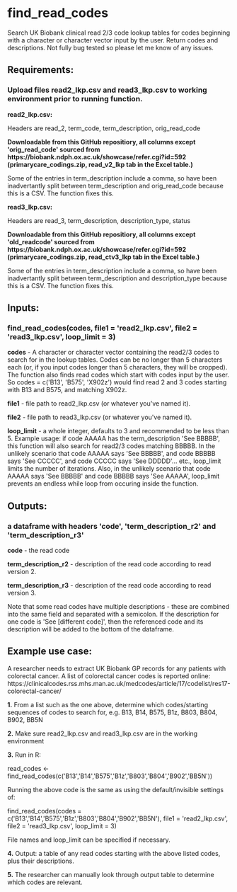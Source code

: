 # find_read_codes
Search UK Biobank clinical read 2/3 code lookup tables for codes beginning with a character or character vector input by the user. Return codes and descriptions. Not fully bug tested so please let me know of any issues.


<h2>Requirements:</h2> <h3>Upload files read2_lkp.csv and read3_lkp.csv to working environment prior to running function.</h3>
<b>read2_lkp.csv:</b></p>
Headers are read_2, term_code, term_description, orig_read_code</p>
<b>Downloadable from this GitHub repositiory, all columns except 'orig_read_code' sourced from https://biobank.ndph.ox.ac.uk/showcase/refer.cgi?id=592 (primarycare_codings.zip, read_v2_lkp tab in the Excel table.)</b></p>
Some of the entries in term_description include a comma, so have been inadvertantly split between term_description and orig_read_code because this is a CSV. The function fixes this.</p>
<b>read3_lkp.csv:</b></p>
Headers are read_3, term_description, description_type, status</p>
<b>Downloadable from this GitHub repositiory, all columns except 'old_readcode' sourced from https://biobank.ndph.ox.ac.uk/showcase/refer.cgi?id=592 (primarycare_codings.zip, read_ctv3_lkp tab in the Excel table.)</b></p>
Some of the entries in term_description include a comma, so have been inadvertantly split between term_description and description_type because this is a CSV. The function fixes this.</p>

<h2>Inputs:</h2> <h3>find_read_codes(codes, file1 = 'read2_lkp.csv', file2 = 'read3_lkp.csv', loop_limit = 3)</h3>
<b>codes</b> - A character or character vector containing the read2/3 codes to search for in the lookup tables. Codes can be no longer than 5 characters each (or, if you input codes longer than 5 characters, they will be cropped). The function also finds read codes which start with codes input by the user. So codes = c('B13', 'B575', 'X902z') would find read 2 and 3 codes starting with B13 and B575, and matching X902z.</p>
<b>file1</b> - file path to read2_lkp.csv (or whatever you've named it).</p>
<b>file2</b> - file path to read3_lkp.csv (or whatever you've named it).</p>
<b>loop_limit</b> - a whole integer, defaults to 3 and recommended to be less than 5. Example usage: if code AAAAA has the term_description 'See BBBBB', this function will also search for read2/3 codes matching BBBBB. In the unlikely scenario that code AAAAA says 'See BBBBB', and code BBBBB says 'See CCCCC', and code CCCCC says 'See DDDDD'... etc., loop_limit limits the number of iterations. Also, in the unlikely scenario that code AAAAA says 'See BBBBB' and code BBBBB says 'See AAAAA', loop_limit prevents an endless while loop from occuring inside the function.</p>

<h2>Outputs:</h2> <h3>a dataframe with headers 'code', 'term_description_r2' and 'term_description_r3'</h3>
<b>code</b> - the read code</p>
<b>term_description_r2</b> - description of the read code according to read version 2.</p>
<b>term_description_r3</b> - description of the read code according to read version 3.</p>
Note that some read codes have multiple descriptions - these are combined into the same field and separated with a semicolon. If the description for one code is 'See [different code]', then the referenced code and its description will be added to the bottom of the dataframe.</p>

<h2>Example use case:</h2>
A researcher needs to extract UK Biobank GP records for any patients with colorectal cancer. A list of colorectal cancer codes is reported online: https://clinicalcodes.rss.mhs.man.ac.uk/medcodes/article/17/codelist/res17-colorectal-cancer/ </p>
<b>1.</b> From a list such as the one above, determine which codes/starting sequences of codes to search for, e.g. B13, B14, B575, B1z, B803, B804, B902, BB5N</p>
<b>2.</b> Make sure read2_lkp.csv and read3_lkp.csv are in the working environment</p>
<b>3.</b> Run in R:</p>
read_codes <- find_read_codes(c('B13','B14','B575','B1z','B803','B804','B902','BB5N'))</p>
  Running the above code is the same as using the default/invisible settings of:</p>
  find_read_codes(codes = c('B13','B14','B575','B1z','B803','B804','B902','BB5N'), file1 = 'read2_lkp.csv', file2 = 'read3_lkp.csv', loop_limit = 3)</p>
  File names and loop_limit can be specified if necessary.</p>
<b>4.</b> Output: a table of any read codes starting with the above listed codes, plus their descriptions.</p>
<b>5.</b> The researcher can manually look through output table to determine which codes are relevant.</p>

